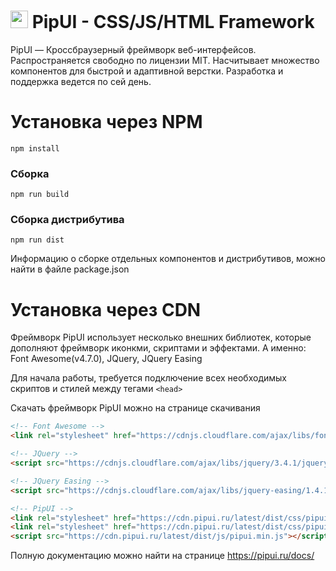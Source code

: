 # <img src="https://pipui.ru/Themes/Default/img/logo.svg" width="28" height="28"> PipUI - CSS/JS/HTML Framework

PipUI — Кроссбраузерный фреймворк веб-интерфейсов. Распространяется свободно по лицензии MIT. Насчитывает множество компонентов для быстрой и адаптивной верстки.
Разработка и поддержка ведется по сей день.

# Установка через NPM
```shell script
npm install
```

### Сборка
```shell script
npm run build
```

### Сборка дистрибутива
```shell script
npm run dist
```

Информацию о сборке отдельных компонентов и дистрибутивов, можно найти в файле package.json

# Установка через CDN
Фреймворк PipUI использует несколько внешних библиотек, которые дополняют фреймворк иконкми, скриптами и эффектами. А именно: Font Awesome(v4.7.0), JQuery, JQuery Easing

Для начала работы, требуется подключение всех необходимых скриптов и стилей между тегами `<head>`

Скачать фреймворк PipUI можно на странице скачивания

```HTML
<!-- Font Awesome -->
<link rel="stylesheet" href="https://cdnjs.cloudflare.com/ajax/libs/font-awesome/4.7.0/css/font-awesome.css" />

<!-- JQuery -->
<script src="https://cdnjs.cloudflare.com/ajax/libs/jquery/3.4.1/jquery.min.js"></script>

<!-- JQuery Easing -->
<script src="https://cdnjs.cloudflare.com/ajax/libs/jquery-easing/1.4.1/jquery.easing.min.js"></script>

<!-- PipUI -->
<link rel="stylesheet" href="https://cdn.pipui.ru/latest/dist/css/pipui.min.css" />
<link rel="stylesheet" href="https://cdn.pipui.ru/latest/dist/css/pipui-responsive.min.css" />
<script src="https://cdn.pipui.ru/latest/dist/js/pipui.min.js"></script>
```

Полную документацию можно найти на странице https://pipui.ru/docs/
